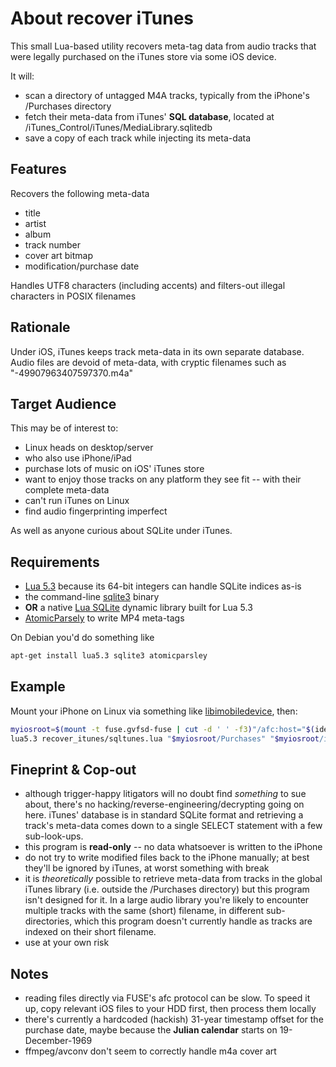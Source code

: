 # About recover iTunes

This small Lua-based utility recovers meta-tag data from audio tracks that were legally purchased on the iTunes store via some iOS device.

It will:

* scan a directory of untagged M4A tracks, typically from the iPhone's /Purchases directory
* fetch their meta-data from iTunes' **SQL database**, located at /iTunes_Control/iTunes/MediaLibrary.sqlitedb
* save a copy of each track while injecting its meta-data


## Features

Recovers the following meta-data

* title
* artist
* album
* track number
* cover art bitmap
* modification/purchase date

Handles UTF8 characters (including accents) and filters-out illegal characters in POSIX filenames


## Rationale

Under iOS, iTunes keeps track meta-data in its own separate database. Audio files are devoid of meta-data, with cryptic filenames such as "-49907963407597370.m4a"


## Target Audience

This may be of interest to:

* Linux heads on desktop/server
* who also use iPhone/iPad
* purchase lots of music on iOS' iTunes store
* want to enjoy those tracks on any platform they see fit -- with their complete meta-data
* can't run iTunes on Linux
* find audio fingerprinting imperfect

As well as anyone curious about SQLite under iTunes.


## Requirements

* [Lua 5.3](http://github.com/lua) because its 64-bit integers can handle SQLite indices as-is
* the command-line [sqlite3](https://packages.debian.org/jessie/sqlite3) binary
* **OR** a native [Lua SQLite](https://github.com/LuaDist2/lsqlite3) dynamic library built for Lua 5.3
* [AtomicParsely](https://github.com/wez/atomicparsley) to write MP4 meta-tags

On Debian you'd do something like

```bash
apt-get install lua5.3 sqlite3 atomicparsley
```


## Example

Mount your iPhone on Linux via something like [libimobiledevice](http://www.libimobiledevice.org), then:

```bash
myiosroot=$(mount -t fuse.gvfsd-fuse | cut -d ' ' -f3)"/afc:host="$(ideviceinfo -k UniqueDeviceID)
lua5.3 recover_itunes/sqltunes.lua "$myiosroot/Purchases" "$myiosroot/iTunes_Control/iTunes" out
```

## Fineprint & Cop-out

* although trigger-happy litigators will no doubt find *something* to sue about, there's no hacking/reverse-engineering/decrypting going on here. iTunes' database is in standard SQLite format and retrieving a track's meta-data comes down to a single SELECT statement with a few sub-look-ups.
* this program is **read-only** -- no data whatsoever is written to the iPhone
* do not try to write modified files back to the iPhone manually; at best they'll be ignored by iTunes, at worst something with break
* it is *theoretically* possible to retrieve meta-data from tracks in the global iTunes library (i.e. outside the /Purchases directory) but this program isn't designed for it. In a large audio library you're likely to encounter multiple tracks with the same (short) filename, in different sub-directories, which this program doesn't currently handle as tracks are indexed on their short filename.
* use at your own risk


## Notes

* reading files directly via FUSE's afc protocol can be slow. To speed it up, copy relevant iOS files to your HDD first, then process them locally
* there's currently a hardcoded (hackish) 31-year timestamp offset for the purchase date, maybe because the **Julian calendar** starts on 19-December-1969
* ffmpeg/avconv don't seem to correctly handle m4a cover art

